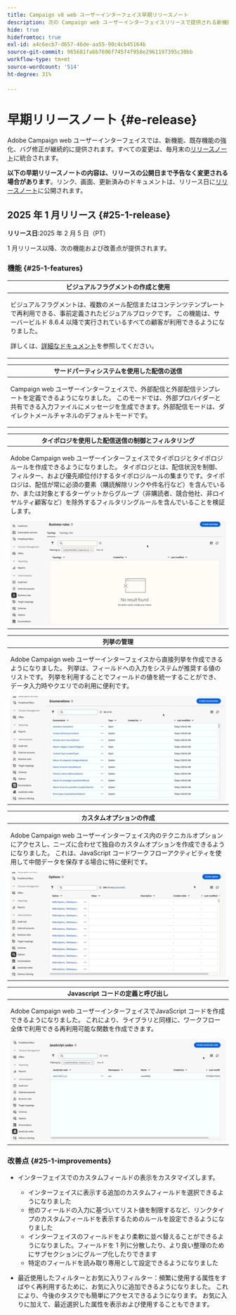 ```yaml
---
title: Campaign v8 web ユーザーインターフェイス早期リリースノート
description: 次の Campaign web ユーザーインターフェイスリリースで提供される新機能について説明します
hide: true
hidefromtoc: true
exl-id: a4c6ecb7-d657-46de-aa55-90c4cb45164b
source-git-commit: 965681fabb7696f745f4f958e2961197395c30bb
workflow-type: tm+mt
source-wordcount: '514'
ht-degree: 31%

---
```


# 早期リリースノート {#e-release}

Adobe Campaign web ユーザーインターフェイスでは、新機能、既存機能の強化、バグ修正が継続的に提供されます。すべての変更は、毎月末の[リリースノート](release-notes.md)に統合されます。

**以下の早期リリースノートの内容は、リリースの公開日まで予告なく変更される場合があります**。リンク、画面、更新済みのドキュメントは、リリース日に[リリースノート](release-notes.md)に公開されます。

## 2025 年 1 月リリース {#25-1-release}

**リリース日**:2025 年 2 月 5 日（PT）

1 月リリース以降、次の機能および改善点が提供されます。

### 機能 {#25-1-features}


<table>
<thead>
<tr>
<th><strong>ビジュアルフラグメントの作成と使用</strong><br/></th>
</tr>
</thead>
<tbody>
<tr>
<td>
<p>ビジュアルフラグメントは、複数のメール配信またはコンテンツテンプレートで再利用できる、事前定義されたビジュアルブロックです。 この機能は、サーバービルド 8.6.4 以降で実行されているすべての顧客が利用できるようになりました。</p>
<p>詳しくは、<a href="../content/use-visual-fragments.md">詳細なドキュメント</a>を参照してください。</p>
</td>
</tr>
</tbody>
</table>

<table>
<thead>
<tr>
<th><strong>サードパーティシステムを使用した配信の送信</strong><br/></th>
</tr>
</thead>
<tbody>
<tr>
<td>
<p>Campaign web ユーザーインターフェイスで、外部配信と外部配信テンプレートを定義できるようになりました。 このモードでは、外部プロバイダーと共有できる入力ファイルにメッセージを生成できます。外部配信モードは、ダイレクトメールチャネルのデフォルトモードです。</p>
</td>
</tr>
</tbody>
</table>

<table>
<thead>
<tr>
<th><strong>タイポロジを使用した配信送信の制御とフィルタリング</strong><br/></th>
</tr>
</thead>
<tbody>
<tr>
<td>
<p>Adobe Campaign web ユーザーインターフェイスでタイポロジとタイポロジルールを作成できるようになりました。 タイポロジとは、配信状況を制御、フィルター、および優先順位付けするタイポロジルールの集まりです。タイポロジは、配信が常に必須の要素（購読解除リンクや件名行など）を含んでいるか、または対象とするターゲットからグループ（非購読者、競合他社、非ロイヤルティ顧客など）を除外するフィルタリングルールを含んでいることを検証します。</p>
<img src="assets/do-not-localize/typology.gif">
<!--p>For more information, refer to the <a href="../administration/external-account.md">detailed documentation</a>.</p-->
</td>
</tr>
</tbody>
</table>

<table>
<thead>
<tr>
<th><strong>列挙の管理</strong><br/></th>
</tr>
</thead>
<tbody>
<tr>
<td>
<p>Adobe Campaign web ユーザーインターフェイスから直接列挙を作成できるようになりました。 列挙は、フィールドへの入力をシステムが推奨する値のリストです。 列挙を利用することでフィールドの値を統一することができ、データ入力時やクエリでの利用に便利です。</p>
<img src="assets/do-not-localize/enumerations.gif">
<!--p>For more information, refer to the <a href="../administration/external-account.md">detailed documentation</a>.</p-->
</td>
</tr>
</tbody>
</table>

<table>
<thead>
<tr>
<th><strong>カスタムオプションの作成</strong><br/></th>
</tr>
</thead>
<tbody>
<tr>
<td>
<p>Adobe Campaign web ユーザーインターフェイス内のテクニカルオプションにアクセスし、ニーズに合わせて独自のカスタムオプションを作成できるようになりました。 これは、JavaScript コードワークフローアクティビティを使用して中間データを保存する場合に特に便利です。</p>
<img src="assets/do-not-localize/options.gif">
<!--p>For more information, refer to the <a href="../administration/external-account.md">detailed documentation</a>.</p-->
</td>
</tr>
</tbody>
</table>


<table>
<thead>
<tr>
<th><strong>Javascript コードの定義と呼び出し</strong><br/></th>
</tr>
</thead>
<tbody>
<tr>
<td>
<p>Adobe Campaign web ユーザーインターフェイスでJavaScript コードを作成できるようになりました。 これにより、ライブラリと同様に、ワークフロー全体で利用できる再利用可能な関数を作成できます。</p>
<img src="assets/do-not-localize/javascript.gif">
<!--p>For more information, refer to the <a href="../administration/external-account.md">detailed documentation</a>.</p-->
</td>
</tr>
</tbody>
</table>

### 改善点 {#25-1-improvements}

* インターフェイスでのカスタムフィールドの表示をカスタマイズします。

   * インターフェイスに表示する追加のカスタムフィールドを選択できるようになりました
   * 他のフィールドの入力に基づいてリスト値を制限するなど、リンクタイプのカスタムフィールドを表示するためのルールを設定できるようになりました
   * インターフェイスのフィールドをより柔軟に並べ替えることができるようになりました。フィールドを 1 列に分散したり、より良い整理のためにサブセクションにグループ化したりできます
   * 特定のフィールドを読み取り専用として設定できるようになりました

* 最近使用したフィルターとお気に入りフィルター：頻繁に使用する属性をすばやく再利用するために、お気に入りに追加できるようになりました。 これにより、今後のタスクでも簡単にアクセスできるようになります。 お気に入りに加えて、最近選択した属性を表示および使用することもできます。


